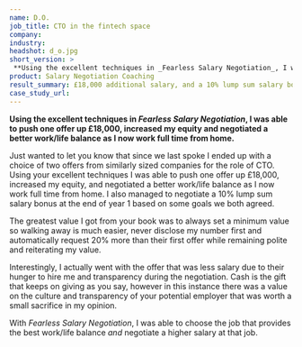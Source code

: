 ```yaml
---
name: D.O.
job_title: CTO in the fintech space
company: 
industry: 
headshot: d_o.jpg
short_version: >
 **Using the excellent techniques in _Fearless Salary Negotiation_, I was able to push one offer up £18,000, increased my equity and negotiated a better work/life balance as I now work full time from home.**
product: Salary Negotiation Coaching
result_summary: £18,000 additional salary, and a 10% lump sum salary bonus at the end of year 1 based on some goals that were set in the deal.
case_study_url: 
---
```


**Using the excellent techniques in _Fearless Salary Negotiation_, I was able to push one offer up £18,000, increased my equity and negotiated a better work/life balance as I now work full time from home.**

Just wanted to let you know that since we last spoke I ended up with a choice of two offers from similarly sized companies for the role of CTO. Using your excellent techniques I was able to push one offer up £18,000, increased my equity, and negotiated a better work/life balance as I now work full time from home. I also managed to negotiate a 10% lump sum salary bonus at the end of year 1 based on some goals we both agreed.

The greatest value I got from your book was to always set a minimum value so walking away is much easier, never disclose my number first and automatically request 20% more than their first offer while remaining polite and reiterating my value.

Interestingly, I actually went with the offer that was less salary due to their hunger to hire me and transparency during the negotiation. Cash is the gift that keeps on giving as you say, however in this instance there was a value on the culture and transparency of your potential employer that was worth a small sacrifice in my opinion.

With _Fearless Salary Negotiation_, I was able to choose the job that provides the best work/life balance _and_ negotiate a higher salary at that job.